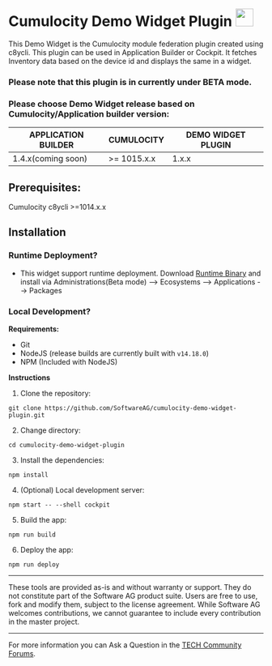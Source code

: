 # Cumulocity Demo Widget Plugin [<img width="35" src="https://user-images.githubusercontent.com/67993842/97668428-f360cc80-1aa7-11eb-8801-da578bda4334.png"/>](https://github.com/SoftwareAG/cumulocity-demo-widget-plugin/releases/download/1.0.0-beta/cumulocity-demo-widget-plugin-1.0.1-beta.zip)

This Demo Widget is the Cumulocity module federation plugin created using c8ycli. This plugin can be used in Application Builder or Cockpit. It fetches Inventory data based on the device id and displays the same in a widget.

### Please note that this plugin is in currently under BETA mode.

### Please choose Demo Widget release based on Cumulocity/Application builder version:

|APPLICATION BUILDER | CUMULOCITY | DEMO WIDGET PLUGIN  |
|--------------------|------------|---------------------|
| 1.4.x(coming soon)| >= 1015.x.x| 1.x.x               |


## Prerequisites:
   Cumulocity c8ycli >=1014.x.x
   
## Installation

  
### Runtime Deployment?

* This widget support runtime deployment. Download [Runtime Binary](https://github.com/SoftwareAG/cumulocity-demo-widget-plugin/releases/download/1.0.0-beta/cumulocity-demo-widget-plugin-1.0.1-beta.zip) and install via Administrations(Beta mode) --> Ecosystems --> Applications --> Packages 

### Local Development?

**Requirements:**
* Git
* NodeJS (release builds are currently built with `v14.18.0`)
* NPM (Included with NodeJS)

**Instructions**
1. Clone the repository: 
```
git clone https://github.com/SoftwareAG/cumulocity-demo-widget-plugin.git
```
2. Change directory: 
```
cd cumulocity-demo-widget-plugin
```
3. Install the dependencies: 
```
npm install
```
4. (Optional) Local development server: 
```
npm start -- --shell cockpit
```
5. Build the app: 
```
npm run build
```
6. Deploy the app: 
```
npm run deploy
```


------------------------------

These tools are provided as-is and without warranty or support. They do not constitute part of the Software AG product suite. Users are free to use, fork and modify them, subject to the license agreement. While Software AG welcomes contributions, we cannot guarantee to include every contribution in the master project.
_____________________
For more information you can Ask a Question in the [TECH Community Forums](https://tech.forums.softwareag.com/tag/Cumulocity-IoT).
